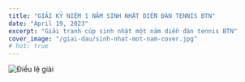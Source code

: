 ```yaml
---
title: "GIẢI KỶ NIỆM 1 NĂM SINH NHẬT DIỄN ĐÀN TENNIS BTN"
date: "April 19, 2023"
excerpt: "Giải tranh cúp sinh nhật một năm diễn đàn tennis BTN"
cover_image: "/giai-dau/sinh-nhat-mot-nam-cover.jpg"
# hot: true
---
```


![Điều lệ giải](/giai-dau/sinh-nhat-mot-nam.jpg)
